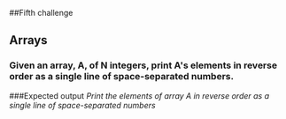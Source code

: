 ##Fifth challenge
## Arrays

### Given an array, A, of N integers, print A's elements in reverse order as a single line of space-separated numbers.

###Expected output
_Print the elements of array A in reverse order as a single line of space-separated numbers_